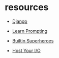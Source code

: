 # resources

- [Django](https://docs.djangoproject.com/en/4.2/intro/tutorial01/)

- [Learn Prompting](https://learnprompting.org/docs/intro)

- [Builtin Superheroes](https://www.youtube.com/watch?v=j6VSAsKAj98)

- [Host Your I/O](https://www.youtube.com/watch?v=PBQN62oUnN8)
